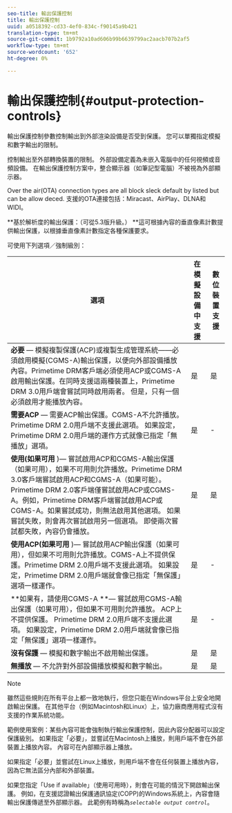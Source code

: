 ```yaml
---
seo-title: 輸出保護控制
title: 輸出保護控制
uuid: a0518392-cd33-4ef0-834c-f90145a9b421
translation-type: tm+mt
source-git-commit: 1b9792a10ad606b99b6639799ac2aacb707b2af5
workflow-type: tm+mt
source-wordcount: '652'
ht-degree: 0%

---
```



# 輸出保護控制{#output-protection-controls}

輸出保護控制參數控制輸出到外部渲染設備是否受到保護。 您可以單獨指定模擬和數字輸出的限制。

控制輸出至外部轉換裝置的限制。 外部設備定義為未嵌入電腦中的任何視頻或音頻設備。 在輸出保護控制方案中，整合顯示器（如筆記型電腦）不被視為外部顯示器。

Over the air(OTA) connection types are all block sleck default by listed but can be allow deced. 支援的OTA連接包括：Miracast、AirPlay、DLNA和WIDI。

**基於解析度的輸出保護：（可從5.3版升級。） **這可根據內容的垂直像素計數提供輸出保護，以根據垂直像素計數指定各種保護要求。

可使用下列選項／強制級別：

| 選項 | 在模擬設備中支援 | 數位裝置支援 |
|---|---|---|
| **必要** — 模擬複製保護(ACP)或複製生成管理系統——必須啟用模擬(CGMS-A)輸出保護，以便向外部設備播放內容。Primetime DRM客戶端必須使用ACP或CGMS-A啟用輸出保護。在同時支援這兩種裝置上，Primetime DRM 3.0用戶端會嘗試同時啟用兩者。 但是，只有一個必須啟用才能播放內容。 | 是 | 是 |
| **需要ACP** — 需要ACP輸出保護。CGMS-A不允許播放。Primetime DRM 2.0用戶端不支援此選項。 如果設定，Primetime DRM 2.0用戶端的運作方式就像已指定「無播放」選項。 | 是 | - |
| **使用(如果可用** )— 嘗試啟用ACP和CGMS-A輸出保護（如果可用），如果不可用則允許播放。Primetime DRM 3.0客戶端嘗試啟用ACP和CGMS-A（如果可能）。 Primetime DRM 2.0客戶端僅嘗試啟用ACP或CGMS-A。例如，Primetime DRM客戶端嘗試啟用ACP或CGMS-A。如果嘗試成功，則無法啟用其他選項。 如果嘗試失敗，則會再次嘗試啟用另一個選項。 即使兩次嘗試都失敗，內容仍會播放。 | 是 | 是 |
| **使用ACP(如果可用** )— 嘗試啟用ACP輸出保護（如果可用），但如果不可用則允許播放。CGMS-A上不提供保護。Primetime DRM 2.0用戶端不支援此選項。 如果設定，Primetime DRM 2.0用戶端就會像已指定「無保護」選項一樣運作。 | 是 | - |
| **如果有，請使用CGMS-A **— 嘗試啟用CGMS-A輸出保護（如果可用），但如果不可用則允許播放。 ACP上不提供保護。 Primetime DRM 2.0用戶端不支援此選項。 如果設定，Primetime DRM 2.0用戶端就會像已指定「無保護」選項一樣運作。 | 是 | - |
| **沒有保護** — 模擬和數字輸出不啟用輸出保護。 | 是 | 是 |
| **無播放** — 不允許對外部設備播放模擬和數字輸出。 | 是 | 是 |

>[!NOTE]
>
>雖然這些規則在所有平台上都一致地執行，但您只能在Windows平台上安全地開啟輸出保護。 在其他平台（例如Macintosh和Linux）上，協力廠商應用程式沒有支援的作業系統功能。

範例使用案例：某些內容可能會強制執行輸出保護控制，因此內容分配器可以設定保護級別。 如果指定「必要」，並嘗試在Macintosh上播放，則用戶端不會在外部裝置上播放內容。 內容可在內部顯示器上播放。

如果指定「必要」並嘗試在Linux上播放，則用戶端不會在任何裝置上播放內容，因為它無法區分內部和外部裝置。

如果您指定「Use if available」（使用可用時），則會在可能的情況下開啟輸出保護。 例如，在支援認證輸出保護通訊協定(COPP)的Windows系統上，內容會隨輸出保護傳遞至外部顯示器。 此範例有時稱為&#x200B;*`selectable output control`*。
